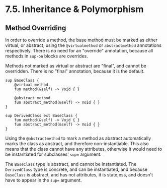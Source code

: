 # 7.5. Inheritance &amp; Polymorphism

<primary-label ref="header-label"/>

<secondary-label ref="doc-wip"/>

## Method Overriding

In order to override a method, the base method must be marked as either virtual, or abstract, using the `@virtualmethod`
or `abstractmethod` annotations respectively. There is no need for an "override" annotation, because all methods
in `sup-on` blocks are overrides.

Methods not marked as virtual or abstract are "final", and cannot be overridden. There is no "final" annotation, because
it is the default.

```
sup BaseClass {
    @virtual_method
    fun method(&self) -> Void { }
    
    @abstract_method
    fun abstract_method(&self) -> Void { }
}

sup DerivedClass ext BaseClass {
    fun method(&self) -> Void { }   
    fun abstract_method(&self) -> Void { }
}
```

Using the `@abstractmethod` to mark a method as abstract automatically marks the class as abstract, and therefore
non-instantiable. This also means that the class cannot have any attributes, otherwise it would need to be instantiated
for subclasses' `sup=` argument.

The `BaseClass` type is abstract, and cannot be instantiated. The `DerivedClass` type is concrete, and can be
instantiated, and because `BaseClass` is abstract, and has not attributes, it is state;ess, and doesn't have to appear
in the `sup=` argument.
